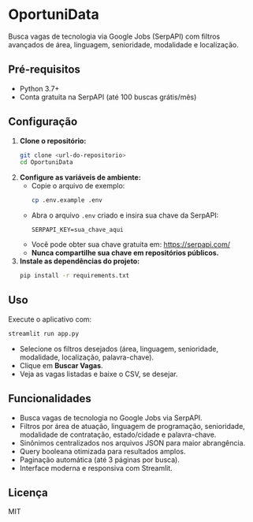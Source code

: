 # OportuniData

Busca vagas de tecnologia via Google Jobs (SerpAPI) com filtros avançados de área, linguagem, senioridade, modalidade e localização.

## Pré-requisitos

- Python 3.7+
- Conta gratuita na SerpAPI (até 100 buscas grátis/mês)

## Configuração

1. **Clone o repositório:**
   ```bash
   git clone <url-do-repositorio>
   cd OportuniData
   ```
2. **Configure as variáveis de ambiente:**
   - Copie o arquivo de exemplo:
     ```bash
     cp .env.example .env
     ```
   - Abra o arquivo `.env` criado e insira sua chave da SerpAPI:
     ```env
     SERPAPI_KEY=sua_chave_aqui
     ```
   - Você pode obter sua chave gratuita em: https://serpapi.com/
   - **Nunca compartilhe sua chave em repositórios públicos.**
3. **Instale as dependências do projeto:**
   ```bash
   pip install -r requirements.txt
   ```

## Uso

Execute o aplicativo com:

```bash
streamlit run app.py
```

- Selecione os filtros desejados (área, linguagem, senioridade, modalidade, localização, palavra-chave).
- Clique em **Buscar Vagas**.
- Veja as vagas listadas e baixe o CSV, se desejar.

## Funcionalidades

- Busca vagas de tecnologia no Google Jobs via SerpAPI.
- Filtros por área de atuação, linguagem de programação, senioridade, modalidade de contratação, estado/cidade e palavra-chave.
- Sinônimos centralizados nos arquivos JSON para maior abrangência.
- Query booleana otimizada para resultados amplos.
- Paginação automática (até 3 páginas por busca).
- Interface moderna e responsiva com Streamlit.

## Licença

MIT
